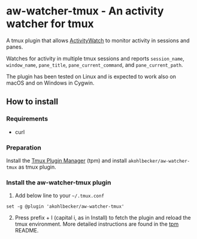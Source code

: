 # aw-watcher-tmux - An activity watcher for tmux

A tmux plugin that allows [ActivityWatch](https://activitywatch.net) to monitor activity in sessions and panes.

Watches for activity in multiple tmux sessions and reports `session_name`, `window_name`, `pane_title`, `pane_current_command`, and `pane_current_path`.

The plugin has been tested on Linux and is expected to work also on macOS and on Windows in Cygwin.

## How to install

### Requirements

* curl

### Preparation

Install the [Tmux Plugin Manager](https://github.com/tmux-plugins/tpm) (tpm) and install `akohlbecker/aw-watcher-tmux` as tmux plugin. 

### Install the aw-watcher-tmux plugin 

1. Add below line to your `~/.tmux.conf` 

~~~
set -g @plugin 'akohlbecker/aw-watcher-tmux'
~~~

2. Press prefix + I (capital i, as in Install) to fetch the plugin and reload the tmux environment. More detailed instructions are found in the [tpm](https://github.com/tmux-plugins/tpm) README.

